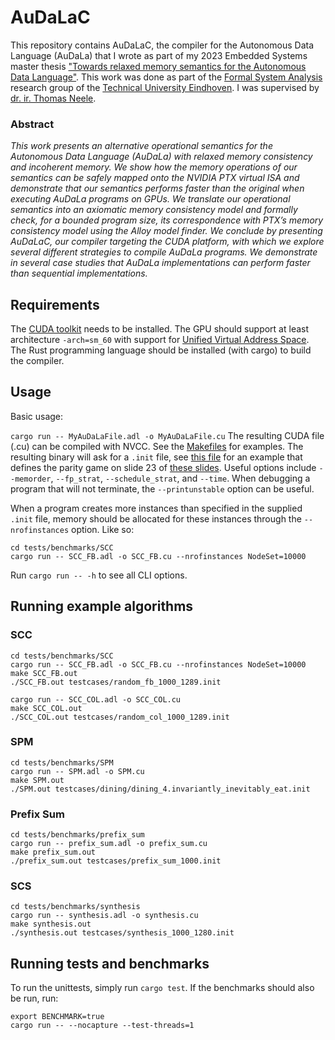 # AuDaLaC
This repository contains AuDaLaC, the compiler for the Autonomous Data Language (AuDaLa) that I wrote as part of my 2023 Embedded Systems master thesis ["Towards relaxed memory semantics for the Autonomous Data Language"](https://github.com/GPLeemrijse/AuDaLaC/blob/master/Towards_relaxed_memory_semantics_for_the_Autonomous_Data_Language.pdf). This work was done as part of the [Formal System Analysis](https://fsa.win.tue.nl/) research group of the [Technical University Eindhoven](https://www.tue.nl/en/). I was supervised by [dr. ir. Thomas Neele](https://tneele.com/).

### Abstract
*This work presents an alternative operational semantics for the Autonomous Data Language (AuDaLa) with relaxed memory consistency and incoherent memory. We show how the memory operations of our semantics can be safely mapped onto the NVIDIA PTX virtual ISA and demonstrate that our semantics performs faster than the original when executing AuDaLa programs on GPUs. We translate our operational semantics into an axiomatic memory consistency model and formally check, for a bounded program size, its correspondence with PTX’s memory consistency model using the Alloy model finder. We conclude by presenting AuDaLaC, our compiler targeting the CUDA platform, with which we explore several different strategies to compile AuDaLa programs. We demonstrate in several case studies that AuDaLa implementations can perform faster than sequential implementations.*


## Requirements
The [CUDA toolkit](https://developer.nvidia.com/cuda-toolkit) needs to be installed. The GPU should support at least architecture `-arch=sm_60` with support for [Unified Virtual Address Space](https://docs.nvidia.com/cuda/cuda-c-programming-guide/index.html#unified-virtual-address-space).
The Rust programming language should be installed (with cargo) to build the compiler.

## Usage
Basic usage:

```cargo run -- MyAuDaLaFile.adl -o MyAuDaLaFile.cu```
The resulting CUDA file (.cu) can be compiled with NVCC. See the [Makefiles](https://github.com/GPLeemrijse/AuDaLaC/blob/master/tests/benchmarks/prefix_sum/Makefile) for examples. The resulting binary will ask for a `.init` file, see [this file](https://github.com/GPLeemrijse/AuDaLaC/blob/master/tests/benchmarks/SPM/testcases/keiren_ex1_pg_min.init) for an example that defines the parity game on slide 23 of [these slides](https://www.win.tue.nl/~timw/teaching/amc/2009/college14.pdf).
Useful options include `--memorder`, `--fp_strat`, `--schedule_strat`, and `--time`. When debugging a program that will not terminate, the `--printunstable` option can be useful.

When a program creates more instances than specified in the supplied `.init` file, memory should be allocated for these instances through the `--nrofinstances` option. Like so:
```
cd tests/benchmarks/SCC
cargo run -- SCC_FB.adl -o SCC_FB.cu --nrofinstances NodeSet=10000
```


Run `cargo run -- -h` to see all CLI options.

## Running example algorithms
### SCC
```
cd tests/benchmarks/SCC
cargo run -- SCC_FB.adl -o SCC_FB.cu --nrofinstances NodeSet=10000
make SCC_FB.out
./SCC_FB.out testcases/random_fb_1000_1289.init

cargo run -- SCC_COL.adl -o SCC_COL.cu
make SCC_COL.out
./SCC_COL.out testcases/random_col_1000_1289.init
```
### SPM
```
cd tests/benchmarks/SPM
cargo run -- SPM.adl -o SPM.cu
make SPM.out
./SPM.out testcases/dining/dining_4.invariantly_inevitably_eat.init
```

### Prefix Sum
```
cd tests/benchmarks/prefix_sum
cargo run -- prefix_sum.adl -o prefix_sum.cu
make prefix_sum.out
./prefix_sum.out testcases/prefix_sum_1000.init
```

### SCS
```
cd tests/benchmarks/synthesis
cargo run -- synthesis.adl -o synthesis.cu
make synthesis.out
./synthesis.out testcases/synthesis_1000_1280.init
```

## Running tests and benchmarks
To run the unittests, simply run `cargo test`. If the benchmarks should also be run, run:
```
export BENCHMARK=true
cargo run -- --nocapture --test-threads=1
```

